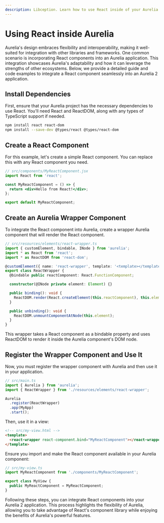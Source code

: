 ```yaml
---
description: Libception. Learn how to use React inside of your Aurelia applications.
---
```


# Using React inside Aurelia

Aurelia's design embraces flexibility and interoperability, making it well-suited for integration with other libraries and frameworks. One common scenario is incorporating React components into an Aurelia application. This integration showcases Aurelia's adaptability and how it can leverage the strengths of other ecosystems. Below, we provide a detailed guide and code examples to integrate a React component seamlessly into an Aurelia 2 application.

## Install Dependencies

First, ensure that your Aurelia project has the necessary dependencies to use React. You'll need React and ReactDOM, along with any types of TypeScript support if needed.

```bash
npm install react react-dom
npm install --save-dev @types/react @types/react-dom
```

## Create a React Component

For this example, let's create a simple React component. You can replace this with any React component you need.

```jsx
// src/components/MyReactComponent.jsx
import React from 'react';

const MyReactComponent = () => {
  return <div>Hello from React!</div>;
};

export default MyReactComponent;
```

## Create an Aurelia Wrapper Component

To integrate the React component into Aurelia, create a wrapper Aurelia component that will render the React component.

```typescript
// src/resources/elements/react-wrapper.ts
import { customElement, bindable, INode } from 'aurelia';
import * as React from 'react';
import * as ReactDOM from 'react-dom';

@customElement({ name: 'react-wrapper', template: '<template></template>' })
export class ReactWrapper {
  @bindable public reactComponent: React.FunctionComponent;

  constructor(@INode private element: Element) {}

  public binding(): void {
    ReactDOM.render(React.createElement(this.reactComponent), this.element);
  }

  public unbinding(): void {
    ReactDOM.unmountComponentAtNode(this.element);
  }
}
```

This wrapper takes a React component as a bindable property and uses ReactDOM to render it inside the Aurelia component's DOM node.

## Register the Wrapper Component and Use It

Now, you must register the wrapper component with Aurelia and then use it in your application.

```typescript
// src/main.ts
import { Aurelia } from 'aurelia';
import { ReactWrapper } from './resources/elements/react-wrapper';

Aurelia
  .register(ReactWrapper)
  .app(MyApp)
  .start();
```

Then, use it in a view:

```html
<!-- src/my-view.html -->
<template>
  <react-wrapper react-component.bind="MyReactComponent"></react-wrapper>
</template>
```

Ensure you import and make the React component available in your Aurelia component:

```typescript
// src/my-view.ts
import MyReactComponent from './components/MyReactComponent';

export class MyView {
  public MyReactComponent = MyReactComponent;
}
```

Following these steps, you can integrate React components into your Aurelia 2 application. This process highlights the flexibility of Aurelia, allowing you to take advantage of React's component library while enjoying the benefits of Aurelia's powerful features.
